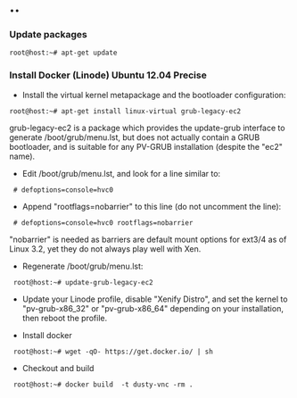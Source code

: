 # ..

### Update packages

~~~
root@host:~# apt-get update
~~~

### Install Docker (Linode) Ubuntu 12.04 Precise

* Install the virtual kernel metapackage and the bootloader configuration:

~~~
root@host:~# apt-get install linux-virtual grub-legacy-ec2
~~~

grub-legacy-ec2 is a package which provides the update-grub interface to generate /boot/grub/menu.lst, but does not actually contain a GRUB bootloader, and is suitable for any PV-GRUB installation (despite the "ec2" name).

* Edit /boot/grub/menu.lst, and look for a line similar to:

~~~
 # defoptions=console=hvc0
~~~

* Append "rootflags=nobarrier" to this line (do not uncomment the line):

~~~
 # defoptions=console=hvc0 rootflags=nobarrier
~~~

"nobarrier" is needed as barriers are default mount options for ext3/4 as of Linux 3.2, yet they do not always play well with Xen.

* Regenerate /boot/grub/menu.lst:

~~~
 root@host:~# update-grub-legacy-ec2
~~~

* Update your Linode profile, disable "Xenify Distro", and set the kernel to "pv-grub-x86_32" or "pv-grub-x86_64" depending on your installation, then reboot the profile.

* Install docker

~~~
 root@host:~# wget -qO- https://get.docker.io/ | sh
~~~

* Checkout and build

~~~
 root@host:~# docker build  -t dusty-vnc -rm .
~~~
